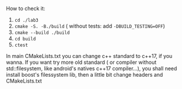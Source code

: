 How to check it:
1. `cd ./lab3`
2. `cmake -S. -B./build` ( without tests: add `-DBUILD_TESTING=OFF`)
3. `cmake --build ./build`
4. `cd build`
5. `ctest`

In main CMakeLists.txt you can change c++ standard to c++17, if you wanna. If you want try more old standard ( or compiler without std::filesystem, like android's natives c++17 compiler...), you shall need install boost's filessystem lib, then a little bit change headers and CMakeLists.txt
